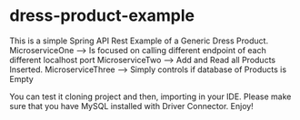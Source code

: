 # dress-product-example
This is a simple Spring API Rest Example of a Generic Dress Product.
MicroserviceOne --> Is focused on calling different endpoint of each different localhost port
MicroserviceTwo --> Add and Read all Products Inserted.
MicroserviceThree --> Simply controls if database of Products is Empty

You can test it cloning project and then, importing in your IDE. Please make sure that you have MySQL installed with Driver Connector.
Enjoy!
